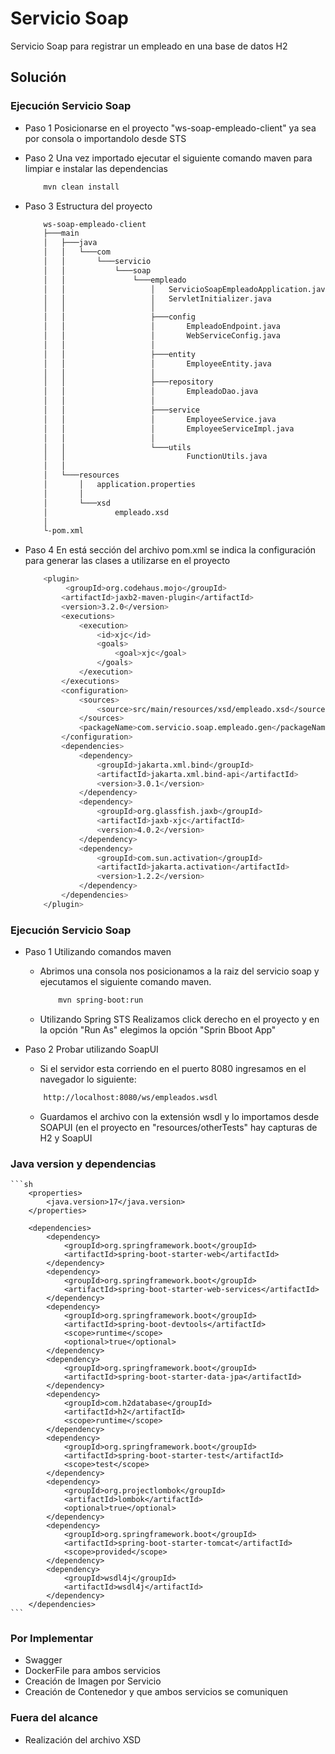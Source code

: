 # Servicio Soap

Servicio Soap para registrar un empleado en una base de datos H2

## Solución

### Ejecución Servicio Soap

- Paso 1 Posicionarse en el proyecto "ws-soap-empleado-client" ya sea por consola o importandolo desde STS

- Paso 2 Una vez importado ejecutar el siguiente comando maven para limpiar e instalar las dependencias
	
	```sh
		mvn clean install
	```	
 
- Paso 3 Estructura del proyecto
	
	```sh
		ws-soap-empleado-client
		├───main
		│   ├───java
		│   │   └───com
		│   │       └───servicio
		│   │           └───soap
		│   │               └───empleado
		│   │                   │   ServicioSoapEmpleadoApplication.java
		│   │                   │   ServletInitializer.java
		│   │                   │
		│   │                   ├───config
		│   │                   │       EmpleadoEndpoint.java
		│   │                   │       WebServiceConfig.java
		│   │                   │
		│   │                   ├───entity
		│   │                   │       EmployeeEntity.java
		│   │                   │
		│   │                   ├───repository
		│   │                   │       EmpleadoDao.java
		│   │                   │
		│   │                   ├───service
		│   │                   │       EmployeeService.java
		│   │                   │       EmployeeServiceImpl.java
		│   │                   │
		│   │                   └───utils
		│   │                           FunctionUtils.java
		│   │
		│   └───resources
		│       │   application.properties
		│       │
		│       └───xsd
		│               empleado.xsd
		│
		└-pom.xml		
	``` 

- Paso 4 En está sección del archivo pom.xml se indica la configuración para generar las clases a utilizarse en el proyecto
	
	```sh
		<plugin>
			 <groupId>org.codehaus.mojo</groupId>
			<artifactId>jaxb2-maven-plugin</artifactId>
			<version>3.2.0</version>
			<executions>
				<execution>
					<id>xjc</id>
					<goals>
						<goal>xjc</goal>
					</goals>
				</execution>
			</executions>
			<configuration>
				<sources>
					<source>src/main/resources/xsd/empleado.xsd</source>
				</sources>
				<packageName>com.servicio.soap.empleado.gen</packageName>
			</configuration>
			<dependencies>
				<dependency>
					<groupId>jakarta.xml.bind</groupId>
					<artifactId>jakarta.xml.bind-api</artifactId>
					<version>3.0.1</version>
				</dependency>
				<dependency>
					<groupId>org.glassfish.jaxb</groupId>
					<artifactId>jaxb-xjc</artifactId>
					<version>4.0.2</version>
				</dependency>
				<dependency>
					<groupId>com.sun.activation</groupId>
					<artifactId>jakarta.activation</artifactId>
					<version>1.2.2</version>
				</dependency>
			</dependencies>
		</plugin>
	``` 

### Ejecución Servicio Soap 

- Paso 1 Utilizando comandos maven 

	- Abrimos una consola nos posicionamos a la raiz del servicio soap y ejecutamos el siguiente comando maven.
		
		```sh
			mvn spring-boot:run
		``` 

	- Utilizando Spring STS
		Realizamos click derecho en el proyecto y en la opción "Run As" elegimos la opción "Sprin Bboot App"

- Paso 2 Probar utilizando SoapUI
	
	- Si el servidor esta corriendo en el puerto 8080 ingresamos en el navegador lo siguiente:
	
	```sh
		http://localhost:8080/ws/empleados.wsdl
	``` 

	- Guardamos el archivo con la extensión wsdl y lo importamos desde SOAPUI (en el proyecto en "resources/otherTests" hay capturas de H2 y SoapUI


### Java version y dependencias 
	
	```sh
		<properties>
			<java.version>17</java.version>
		</properties>

		<dependencies>
			<dependency>
				<groupId>org.springframework.boot</groupId>
				<artifactId>spring-boot-starter-web</artifactId>
			</dependency>
			<dependency>
				<groupId>org.springframework.boot</groupId>
				<artifactId>spring-boot-starter-web-services</artifactId>
			</dependency>
			<dependency>
				<groupId>org.springframework.boot</groupId>
				<artifactId>spring-boot-devtools</artifactId>
				<scope>runtime</scope>
				<optional>true</optional>
			</dependency>
			<dependency>
				<groupId>org.springframework.boot</groupId>
				<artifactId>spring-boot-starter-data-jpa</artifactId>
			</dependency>
			<dependency>
				<groupId>com.h2database</groupId>
				<artifactId>h2</artifactId>
				<scope>runtime</scope>
			</dependency>
			<dependency>
				<groupId>org.springframework.boot</groupId>
				<artifactId>spring-boot-starter-test</artifactId>
				<scope>test</scope>
			</dependency>
			<dependency>
				<groupId>org.projectlombok</groupId>
				<artifactId>lombok</artifactId>
				<optional>true</optional>
			</dependency>
			<dependency>
				<groupId>org.springframework.boot</groupId>
				<artifactId>spring-boot-starter-tomcat</artifactId>
				<scope>provided</scope>
			</dependency>
			<dependency>
				<groupId>wsdl4j</groupId>
				<artifactId>wsdl4j</artifactId>
			</dependency>
		</dependencies>		
	``` 

### Por Implementar
- Swagger
- DockerFile para ambos servicios
- Creación de Imagen por Servicio
- Creación de Contenedor y que ambos servicios se comuniquen


### Fuera del alcance
- Realización del archivo XSD 
